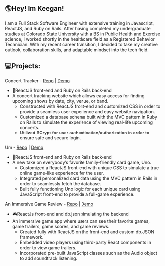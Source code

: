 ## :earth_americas:Hey! Im Keegan!

I am a Full Stack Software Engineer with extensive training in Javascript, ReactJS, and Ruby on Rails. After having completed my undergraduate studies at Colorado State University with a BS in Public Health and Exercise science, I worked shortly in the healthcare field as a Registered Behavior Technician. With my recent career transition, I decided to take my creative outlook, collaboration skills, and adaptable mindset into the tech field.


## :computer:Projects:

Concert Tracker - [Repo](https://github.com/keeganmcroberts/CapstoneProject) | [Demo](https://www.loom.com/share/961db6b743d848a7b56ca38cb68a90f6)
- :ticket:ReactJS front-end and Ruby on Rails back-end
- A concert tracking website which allows easy access for finding upcoming shows by date, city, venue, or band. 
  - Constructed with ReactJS front-end and customized CSS in order to provide a seamless user experience and easy website navigation.
  - Customized a database schema built with the MVC pattern in Ruby on Rails to simulate the experience of viewing real-life upcoming concerts. 
  - Utilized BCrypt for user authentication/authorization in order to ensure safe and secure login. 

Um - [Repo](https://github.com/keeganmcroberts/Rails-React-Uno) | [Demo](https://www.loom.com/share/4b7d52ff4ef54457bd38cca5b83f35fa)
- 🎴ReactJS front-end and Ruby on Rails back-end
- A new take on everybody’s favorite family-friendly card game, Uno. 
  - Customized a ReactJS front-end with unique CSS to simulate a true online game-like experience for the user.
  - Integrated personalized card data using the MVC pattern in Rails in order to seamlessly fetch the database. 
  - Built fully functioning Uno logic for each unique card using JavaScript front-end to provide a full-game experience. 

An Immersive Game Review - [Repo](https://github.com/keeganmcroberts/Immersive-Game-Review) | [Demo](https://www.loom.com/share/1a7ef50e56dc48a5bf02847f8a39920c)
- :video_game:ReactJs front-end and db.json simulating the backend
- An immersive game app where users can see their favorite games, game trailers, game scores, and game reviews. 
  - Created fully with ReactJS on the front-end and custom db.JSON framework.
  - Embedded video players using third-party React components in order to view game trailers.
  - Incorporated pre-built JavaScript classes such as the Audio object to add soundtrack listening. 



 



<!--
**keeganmcroberts/keeganmcroberts** is a ✨ _special_ ✨ repository because its `README.md` (this file) appears on your GitHub profile.

Here are some ideas to get you started:

- 🔭 I’m currently working on ...
- 🌱 I’m currently learning ...
- 👯 I’m looking to collaborate on ...
- 🤔 I’m looking for help with ...
- 💬 Ask me about ...
- 📫 How to reach me: ...
- 😄 Pronouns: ...
- ⚡ Fun fact: ...
-->

